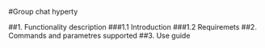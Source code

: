 #Group chat hyperty

##1. Functionality description
###1.1 Introduction
###1.2 Requiremets
##2. Commands and parametres supported 
##3. Use guide
